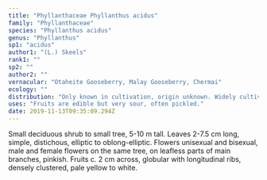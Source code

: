 ```yaml
---
title: "Phyllanthaceae Phyllanthus acidus"
family: "Phyllanthaceae"
species: "Phyllanthus acidus"
genus: "Phyllanthus"
sp1: "acidus"
author1: "(L.) Skeels"
rank1: ""
sp2: ""
author2: ""
vernacular: "Otaheite Gooseberry, Malay Gooseberry, Chermai"
ecology: ""
distribution: "Only known in cultivation, origin unknown. Widely cultivated in tropics."
uses: "Fruits are edible but very sour, often pickled."
date: 2019-11-13T09:35:09.294Z
---
```

Small deciduous shrub to small tree, 5-10 m tall. Leaves 2-7.5 cm long, simple, distichous, elliptic to oblong-elliptic. Flowers unisexual and bisexual, male and female flowers on the same tree, on leafless parts of main branches, pinkish. Fruits c. 2 cm across, globular with longitudinal ribs, densely clustered, pale yellow to white.